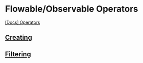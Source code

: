 
# Flowable/Observable Operators

[[Docs] Operators](https://reactivex.io/documentation/operators.html)

## [Creating](./5_1-operators_creating.md)
## [Filtering](./5_2-operators_filtering.md)
